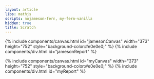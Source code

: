 ```yaml
---
layout: article
libs: mathjs
scripts: nojameson-fern, my-fern-vanilla
hidden: true
title: Scratch
---
```


{% include components/canvas.html id="jamesonCanvas" width="373" height="752" style="background-color:#e0e0e0;" %}
{% include components/div.html id="jamesonReport" %}


{% include components/canvas.html id="myCanvas" width="373" height="752" style="background-color:#e0e0e0;" %}
{% include components/div.html id="myReport" %}

